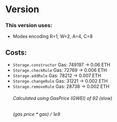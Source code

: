 # Version
### This version uses:
* Modes encoding R=1, W=2, A=4, C=8

## Costs:
* `Storage.constructor` Gas: 749197 -> 0.06 ETH
* `Storage.checkRule` Gas: 72769 -> 0.006 ETH
* `Storage.addRule` Gas: 78212 -> 0.007 ETH
* `Storege.changeRule` Gas: 31221 -> 0.002 ETH
* `Storage.removeRule` Gas: 28738 -> 0.002 ETH
    ###### Calculated using GasPrice (GWEI) of 92 (slow)
    ###### _(gas price * gas) / 1e9_
